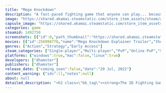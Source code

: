 ```yaml
---
title: "Mega Knockdown"
description: "A fast-paced fighting game that anyone can play... because it's TURN-BASED! Strike, evade and punish! Knock 'em down and press the advantage! Meet colorful hand-drawn characters, and challenge your friends to an epic battle of wits!"
image: "https://shared.akamai.steamstatic.com/store_item_assets/steam/apps/1492750/header.jpg?t=1732650414"
capsule_image: "https://shared.akamai.steamstatic.com/store_item_assets/steam/apps/1492750/capsule_231x87.jpg?t=1732650414"
categories: game
steamid: 1492750
screenshots: [{"id":0,"path_thumbnail":"https://shared.akamai.steamstatic.com/store_item_assets/steam/apps/1492750/ss_e367e8becd86386190fd38b32ed066cb3db1f2e8.600x338.jpg?t=1732650414","path_full":"https://shared.akamai.steamstatic.com/store_item_assets/steam/apps/1492750/ss_e367e8becd86386190fd38b32ed066cb3db1f2e8.1920x1080.jpg?t=1732650414"},{"id":1,"path_thumbnail":"https://shared.akamai.steamstatic.com/store_item_assets/steam/apps/1492750/ss_736bd73ccddc9fdea4061c4e6a855fe4f471eb88.600x338.jpg?t=1732650414","path_full":"https://shared.akamai.steamstatic.com/store_item_assets/steam/apps/1492750/ss_736bd73ccddc9fdea4061c4e6a855fe4f471eb88.1920x1080.jpg?t=1732650414"},{"id":2,"path_thumbnail":"https://shared.akamai.steamstatic.com/store_item_assets/steam/apps/1492750/ss_46fd3b49aea4b092a91395371330a4a946e72742.600x338.jpg?t=1732650414","path_full":"https://shared.akamai.steamstatic.com/store_item_assets/steam/apps/1492750/ss_46fd3b49aea4b092a91395371330a4a946e72742.1920x1080.jpg?t=1732650414"},{"id":3,"path_thumbnail":"https://shared.akamai.steamstatic.com/store_item_assets/steam/apps/1492750/ss_0b9e958d621829d5eb1acf304413fa3be5d6fc87.600x338.jpg?t=1732650414","path_full":"https://shared.akamai.steamstatic.com/store_item_assets/steam/apps/1492750/ss_0b9e958d621829d5eb1acf304413fa3be5d6fc87.1920x1080.jpg?t=1732650414"},{"id":4,"path_thumbnail":"https://shared.akamai.steamstatic.com/store_item_assets/steam/apps/1492750/ss_578ef5cde24b377db47e3bea8e3c4984cbeb3251.600x338.jpg?t=1732650414","path_full":"https://shared.akamai.steamstatic.com/store_item_assets/steam/apps/1492750/ss_578ef5cde24b377db47e3bea8e3c4984cbeb3251.1920x1080.jpg?t=1732650414"},{"id":5,"path_thumbnail":"https://shared.akamai.steamstatic.com/store_item_assets/steam/apps/1492750/ss_2e2d2a5d1064a25b5b5a6e378a1ea0b9d251f9ed.600x338.jpg?t=1732650414","path_full":"https://shared.akamai.steamstatic.com/store_item_assets/steam/apps/1492750/ss_2e2d2a5d1064a25b5b5a6e378a1ea0b9d251f9ed.1920x1080.jpg?t=1732650414"},{"id":6,"path_thumbnail":"https://shared.akamai.steamstatic.com/store_item_assets/steam/apps/1492750/ss_4031db50325aa9949ccbb733b500c7dffdc388fd.600x338.jpg?t=1732650414","path_full":"https://shared.akamai.steamstatic.com/store_item_assets/steam/apps/1492750/ss_4031db50325aa9949ccbb733b500c7dffdc388fd.1920x1080.jpg?t=1732650414"},{"id":7,"path_thumbnail":"https://shared.akamai.steamstatic.com/store_item_assets/steam/apps/1492750/ss_f9a322124d22cb5c56e450a2811d63e3849ddd30.600x338.jpg?t=1732650414","path_full":"https://shared.akamai.steamstatic.com/store_item_assets/steam/apps/1492750/ss_f9a322124d22cb5c56e450a2811d63e3849ddd30.1920x1080.jpg?t=1732650414"},{"id":8,"path_thumbnail":"https://shared.akamai.steamstatic.com/store_item_assets/steam/apps/1492750/ss_ad1f2422d994c5a6908e50da0bb3a22829076e3d.600x338.jpg?t=1732650414","path_full":"https://shared.akamai.steamstatic.com/store_item_assets/steam/apps/1492750/ss_ad1f2422d994c5a6908e50da0bb3a22829076e3d.1920x1080.jpg?t=1732650414"}]
movies: [{"id":256998778,"name":"Mega Knockdown Explainer Trailer","thumbnail":"https://shared.akamai.steamstatic.com/store_item_assets/steam/apps/256998778/movie.293x165.jpg?t=1725291627","webm":{"480":"http://video.akamai.steamstatic.com/store_trailers/256998778/movie480_vp9.webm?t=1725291627","max":"http://video.akamai.steamstatic.com/store_trailers/256998778/movie_max_vp9.webm?t=1725291627"},"mp4":{"480":"http://video.akamai.steamstatic.com/store_trailers/256998778/movie480.mp4?t=1725291627","max":"http://video.akamai.steamstatic.com/store_trailers/256998778/movie_max.mp4?t=1725291627"},"highlight":true}]
genres: ["Action","Strategy","Early Access"]
steam_categories: ["Single-player","Multi-player","PvP","Online PvP","Shared/Split Screen PvP","Shared/Split Screen","Steam Achievements","Full controller support","Steam Cloud","Steam Leaderboards","Remote Play Together","Family Sharing","Steam Timeline"]
platforms: {"windows":true,"mac":false,"linux":true}
developers: ["dhamster"]
publishers: ["dhamster"]
release_date: {"coming_soon":false,"date":"29 Jul, 2022"}
content_warning: {"ids":[],"notes":null}
about: null
detailed_description: "<h2 class=\"bb_tag\"><strong>The 2D Fighting Game With a Twist: It's Turn-Based! </strong></h2><img class=\"bb_img\" src=\"https://shared.akamai.steamstatic.com/store_item_assets/steam/apps/1492750/extras/kennyG.gif?t=1732650414\" /><br><br>Mega Knockdown's <strong>simultaneous turn-based gameplay</strong> system makes it a <strong>unique, beginner-friendly fighting game experience</strong> that is easy to learn, but hard to master. <br><br>Fighting game veterans and newbies alike can jump right in to advanced level mindgames without spending a lot of time learning execution or complex inputs. <strong><i>Learn fighting games, or teach them to your friends!</i></strong><br><br><strong>Gameplay Highlights</strong><br><ul class=\"bb_ul\"><li>Simple controls with no timing requirement<br></li><li>Deep strategy and challenging single player AI<br></li><li>Smooth online play, anywhere across the globe! <br></li><li>Play a fighting game at your own pace: take your turns slowly and strategically, or raise your heartbeat with BLITZ time settings!<br></li><li>Meet colorful hand-drawn characters: the fireball-throwing slacker, the grappler with a heart of gold, the burnout haunted by a long-limbed spirit, and more!<br></li><li>Jockey for position and weave in and out of range of attacks. Are you a true master of fighting game footsies? Prove it!<br></li><li>Get the upper hand on your opponents with a knockdown, and press the advantage with a 'meaty attack' on their wakeup!<br></li><li>Express yourself! Do you carefully block and punish your way to victory, or do you assert dominance with a wild and aggressive gameplan?</li></ul><h2 class=\"bb_tag\"><strong>How does it work?</strong></h2>Each turn, players choose a combat action and a movement action in secret. Then, both players' actions resolve simultaneously over the course of a few seconds. Predicting the opponent's actions and choosing the right counterplay is the key to victory.<br><br>The basic actions are <strong>attacks</strong>, <strong>blocks</strong> and <strong>throws</strong>:<br><br><img class=\"bb_img\" src=\"https://shared.akamai.steamstatic.com/store_item_assets/steam/apps/1492750/extras/atk-blk-throw.png?t=1732650414\" /><br><ul class=\"bb_ul\"><li><strong>Attacks</strong> can beat out other moves through superior range or speed. Some attacks also knock players down, restricting that player's movement and slowing their attacks next turn. This emulates the &quot;wakeup game&quot; seen in most fighting games.<br></li><li><strong>Blocking</strong> prevents damage from attacks, and usually puts the defender at an advantage next turn, or grants a free counter-attack (&quot;punish&quot;) against the opponent.<br></li><li><strong>Throws</strong> can break an opponent's guard, but have short range.</li></ul> <br>The game's six characters also have unique traits and special moves which change how they play the game.<br><br><img class=\"bb_img\" src=\"https://shared.akamai.steamstatic.com/store_item_assets/steam/apps/1492750/extras/specials-new.png?t=1732650414\" /><h2 class=\"bb_tag\"><strong>Modes and Features:</strong></h2><ul class=\"bb_ul\"><li>Arcade Mode (with story scenes)<br></li><li>Online Multiplayer Lobbies<br></li><li>Local Versus<br></li><li>Interactive Tutorial<br></li><li>Survival Mode<br></li><li>Blitz speed variants<br></li><li>Training Mode with frame data display<br></li><li>Controller Support<br></li><li>Accessible difficulty settings<br></li><li>6 Playable Characters<br></li><li>3 Selectable Art Styles</li></ul>"
---
```


